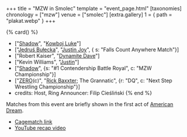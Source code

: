 +++
title = "MZW in Smolec"
template = "event_page.html"
[taxonomies]
chronology = ["mzw"]
venue = ["smolec"]
[extra.gallery]
1 = { path = "plakat.webp" }
+++

{% card() %}
- ["[Shadow](@/w/shadow.md)", "[Kowboj Luke](@/w/red-thunder.md)"]
- ["[Jędruś Bułecka](@/w/jedrus-bulecka.md)", "[Justin Joy](@/w/justin-joy.md)", {
    s: "Falls Count Anywhere Match"}]
- ["Robert Kaiser", "[Dynamite Dave](@/w/dynamite-dave.md)"]
- ["Kevin Williams", "[Justin](@/w/justin-joy.md)"]
- ["[Shadow](@/w/shadow.md)", {s: "#1 Contendership Battle Royal", c: "MZW Championship"}]
- ["[ZERO](@/w/franz-engel.md)(c)", "[Rick Baxxter](@/w/rick-baxxter.md); The Grannatic",
  {r: "DQ", c: "Next Step Wrestling Championship"}]
- credits:
    Host, Ring Announcer: Filip Cieśliński
{% end %}

Matches from this event are briefly shown in the first act of [American Dream](@/a/american-dream.md).

* [Cagematch link](https://www.cagematch.net/?id=1&nr=112730)
* [YouTube recap video](https://www.youtube.com/watch?v=govjBMLhU3E)
